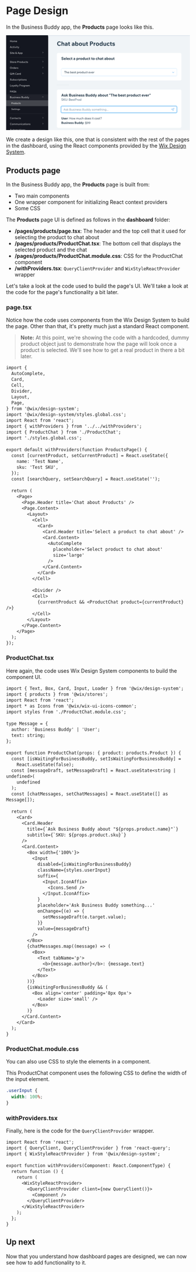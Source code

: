 # Page Design

In the Business Buddy app, the **Products** page looks like this.

![Business Buddy Product Chat](../../media/tutorial_chat.png)

We create a design like this, one that is consistent with the rest of the pages in the dashboard, using the React components provided by the [Wix Design System](https://www.wixdesignsystem.com/).

## Products page

In the Business Buddy app, the **Products** page is built from:

- Two main components
- One wrapper component for initializing React context providers
- Some CSS

The **Products** page UI is defined as follows in the **dashboard** folder:

- **/pages/products/page.tsx**: The header and the top cell that it used for selecting the product to chat about
- **/pages/products/ProductChat.tsx**: The bottom cell that displays the selected product and the chat
- **/pages/products/ProductChat.module.css**: CSS for the ProductChat component
- **/withProviders.tsx**: `QueryClientProvider` and `WixStyleReactProvider` wrapper

Let's take a look at the code used to build the page's UI. We'll take a look at the code for the page's functionality a bit later.

### page.tsx

Notice how the code uses components from the Wix Design System to build the page. Other than that, it's pretty much just a standard React component.

> **Note:** At this point, we're showing the code with a hardcoded, dummy product object just to demonstrate how the page will look once a product is selected. We'll see how to get a real product in there a bit later.

```tsx
import {
  AutoComplete,
  Card,
  Cell,
  Divider,
  Layout,
  Page,
} from '@wix/design-system';
import '@wix/design-system/styles.global.css';
import React from 'react';
import { withProviders } from '../../withProviders';
import { ProductChat } from './ProductChat';
import './styles.global.css';

export default withProviders(function ProductsPage() {
  const [currentProduct, setCurrentProduct] = React.useState({
    name: 'Test Name',
    sku: 'Test SKU',
  });
  const [searchQuery, setSearchQuery] = React.useState('');

  return (
    <Page>
      <Page.Header title='Chat about Products' />
      <Page.Content>
        <Layout>
          <Cell>
            <Card>
              <Card.Header title='Select a product to chat about' />
              <Card.Content>
                <AutoComplete
                  placeholder='Select product to chat about'
                  size='large'
                />
              </Card.Content>
            </Card>
          </Cell>

          <Divider />
          <Cell>
            {currentProduct && <ProductChat product={currentProduct} />}
          </Cell>
        </Layout>
      </Page.Content>
    </Page>
  );
});
```

### ProductChat.tsx

Here again, the code uses Wix Design System components to build the component UI.

```tsx
import { Text, Box, Card, Input, Loader } from '@wix/design-system';
import { products } from '@wix/stores';
import React from 'react';
import * as Icons from '@wix/wix-ui-icons-common';
import styles from './ProductChat.module.css';

type Message = {
  author: 'Business Buddy' | 'User';
  text: string;
};

export function ProductChat(props: { product: products.Product }) {
  const [isWaitingForBusinessBuddy, setIsWaitingForBusinessBuddy] =
    React.useState(false);
  const [messageDraft, setMessageDraft] = React.useState<string | undefined>(
    undefined
  );
  const [chatMessages, setChatMessages] = React.useState([] as Message[]);

  return (
    <Card>
      <Card.Header
        title={`Ask Business Buddy about "${props.product.name}"`}
        subtitle={`SKU: ${props.product.sku}`}
      />
      <Card.Content>
        <Box width={'100%'}>
          <Input
            disabled={isWaitingForBusinessBuddy}
            className={styles.userInput}
            suffix={
              <Input.IconAffix>
                <Icons.Send />
              </Input.IconAffix>
            }
            placeholder='Ask Business Buddy something...'
            onChange={(e) => {
              setMessageDraft(e.target.value);
            }}
            value={messageDraft}
          />
        </Box>
        {chatMessages.map((message) => (
          <Box>
            <Text tabName='p'>
              <b>{message.author}</b>: {message.text}
            </Text>
          </Box>
        ))}
        {isWaitingForBusinessBuddy && (
          <Box align='center' padding='8px 0px'>
            <Loader size='small' />
          </Box>
        )}
      </Card.Content>
    </Card>
  );
}
```

### ProductChat.module.css

You can also use CSS to style the elements in a component.

This ProductChat component uses the following CSS to define the width of the input element.

```css
.userInput {
  width: 100%;
}
```

### withProviders.tsx

Finally, here is the code for the `QueryClientProvider` wrapper.

```tsx
import React from 'react';
import { QueryClient, QueryClientProvider } from 'react-query';
import { WixStyleReactProvider } from '@wix/design-system';

export function withProviders(Component: React.ComponentType) {
  return function () {
    return (
      <WixStyleReactProvider>
        <QueryClientProvider client={new QueryClient()}>
          <Component />
        </QueryClientProvider>
      </WixStyleReactProvider>
    );
  };
}
```

## Up next

Now that you understand how dashboard pages are designed, we can now see how to add functionality to it.
